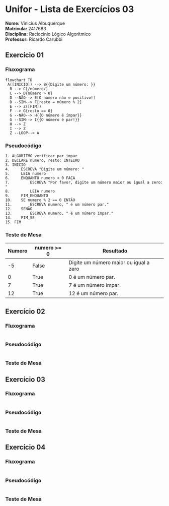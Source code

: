 # Unifor - Lista de Exercícios 03
 **Nome:** Vinicius Albuquerque <br>
 **Matrícula:** 2417683 <br>
 **Disciplina:** Raciocínio Lógico Algorítmico <br>
 **Professor:** Ricardo Carubbi <br>


## Exercício 01
### Fluxograma
```mermaid
flowchart TD  
 A([INICIO]) --> B{{Digite um número: }}
  B --> C[/número/]
  C --> D{número > 0}
  D --NÃO--> E[O número não e positivo!]
  D --SIM--> F[resto = número % 2]
  E --> Z([FIM])
  F --> G{resto == 0}
  G --NÃO--> H{{O número é ímpar}}
  G --SIM--> I{{O número é par!}}
  H --> Z
  I --> Z
  Z --LOOP--> A
```
### Pseudocódigo
```
1. ALGORITMO verificar_par_impar
2. DECLARE numero, resto: INTEIRO
3. INICIO
4.     ESCREVA "Digite um número: "
5.     LEIA numero
6.     ENQUANTO numero < 0 FAÇA
7.         ESCREVA "Por favor, digite um número maior ou igual a zero: "
8.         LEIA numero
9.     FIM_ENQUANTO
10.    SE numero % 2 == 0 ENTÃO
11.        ESCREVA numero, " é um número par."
12.    SENÃO
13.        ESCREVA numero, " é um número ímpar."
14.    FIM_SE
15. FIM
```
### Teste de Mesa
| Numero | numero >= 0 | Resultado             |
| ------ | ----------- | --------------------- |
| -5     | False       | Digite um número maior ou igual a zero |
| 0      | True        | 0 é um número par.    |
| 7      | True        | 7 é um número ímpar.  |
| 12     | True        | 12 é um número par.   |


## Exercício 02
### Fluxograma
```mermaid

```
### Pseudocódigo
```

```
### Teste de Mesa


## Exercício 03
### Fluxograma
```mermaid

```
### Pseudocódigo
```

```
### Teste de Mesa



## Exercício 04
### Fluxograma
```mermaid

```
### Pseudocódigo
```

```
### Teste de Mesa
